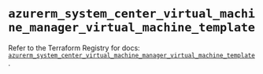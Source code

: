 # `azurerm_system_center_virtual_machine_manager_virtual_machine_template`

Refer to the Terraform Registry for docs: [`azurerm_system_center_virtual_machine_manager_virtual_machine_template`](https://registry.terraform.io/providers/hashicorp/azurerm/4.45.0/docs/resources/system_center_virtual_machine_manager_virtual_machine_template).
